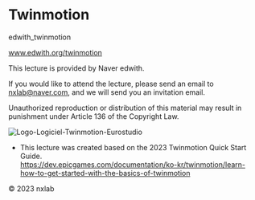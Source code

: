 # Twinmotion
edwith_twinmotion

www.edwith.org/twinmotion 


This lecture is provided by Naver edwith.

If you would like to attend the lecture, please send an email to nxlab@naver.com, and we will send you an invitation email.

Unauthorized reproduction or distribution of this material may result in punishment under Article 136 of the Copyright Law.

![Logo-Logiciel-Twinmotion-Eurostudio](https://github.com/NXDlab/Twinmotion/assets/152940989/f02efc30-3de0-410b-8cfd-680b6402738a)


* This lecture was created based on the 2023 Twinmotion Quick Start Guide.  
https://dev.epicgames.com/documentation/ko-kr/twinmotion/learn-how-to-get-started-with-the-basics-of-twinmotion





© 2023 nxlab
